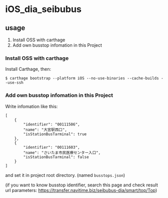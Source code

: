# iOS_dia_seibubus

## usage

1. Install OSS with carthage
2. Add own busstop infomation in this Project

### Install OSS with carthage

Install Carthage, then:

```
$ carthage bootstrap --platform iOS --no-use-binaries --cache-builds --use-ssh
```

### Add own busstop infomation in this Project 

Write infomation like this:

```
[
    {
        "identifier": "00111506",
        "name": "大宮駅西口",
        "isStationBusTarminal": true
    },
    {
        "identifier": "00111603",
        "name": "さいたま市民医療センター入口",
        "isStationBusTarminal": false
    }
]
```

and set it in project root directory.
(named `busstops.json`)

(if you want to know busstop identifier, search this page and check result url parameters: https://transfer.navitime.biz/seibubus-dia/smart/top/Top)